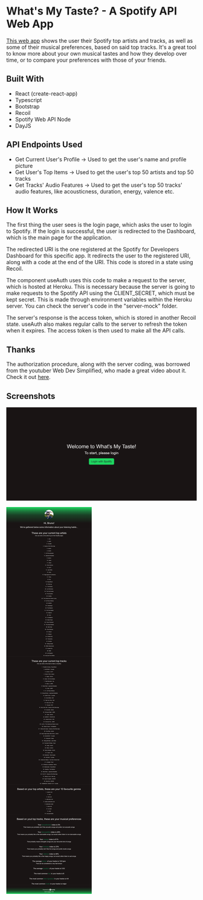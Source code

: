 # What's My Taste? - A Spotify API Web App

[This web app](https://bgregi.github.io/spotify-whats-my-taste/) shows the user their Spotify top artists and tracks, as well as some of their musical preferences, based on said top tracks. It's a great tool to know more about your own musical tastes and how they develop over time, or to compare your preferences with those of your friends.

## Built With
- React (create-react-app)
- Typescript
- Bootstrap
- Recoil
- Spotify Web API Node
- DayJS

## API Endpoints Used
- Get Current User's Profile -> Used to get the user's name and profile picture
- Get User's Top Items -> Used to get the user's top 50 artists and top 50 tracks
- Get Tracks' Audio Features -> Used to get the user's top 50 tracks' audio features, like acousticness, duration, energy, valence etc.

## How It Works
The first thing the user sees is the login page, which asks the user to login to Spotify. If the login is successful, the user is redirected to the Dashboard, which is the main page for the application.

The redirected URI is the one registered at the Spotify for Developers Dashboard for this specific app. It redirects the user to the registered URI, along with a code at the end of the URI. This code is stored in a state using Recoil.

The component useAuth uses this code to make a request to the server, which is hosted at Heroku. This is necessary because the server is going to make requests to the Spotify API using the CLIENT_SECRET, which must be kept secret. This is made through environment variables within the Heroku server. You can check the server's code in the "server-mock" folder.

The server's response is the access token, which is stored in another Recoil state. useAuth also makes regular calls to the server to refresh the token when it expires. The access token is then used to make all the API calls.

## Thanks
The authorization procedure, along with the server coding, was borrowed from the youtuber Web Dev Simplified, who made a great video about it. Check it out [here](https://www.youtube.com/watch?v=Xcet6msf3eE).

## Screenshots

![Login page](./src/assets/login.png)

![Dashboard](./src/assets/dashboard.png)
